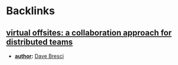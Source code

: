 
# Backlinks
## [virtual offsites: a collaboration approach for distributed teams](<virtual offsites: a collaboration approach for distributed teams.md>)
- **[author](<author.md>):** [Dave Bresci](<Dave Bresci.md>)

